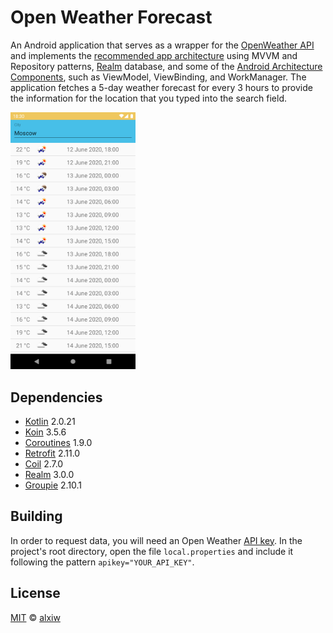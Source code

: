 # Open Weather Forecast

An Android application that serves as a wrapper for the [OpenWeather API](https://openweathermap.org/api) and implements the [recommended app architecture](https://developer.android.com/jetpack/guide#recommended-app-arch) using MVVM and Repository patterns, [Realm](https://realm.io/) database, and some of the [Android Architecture Components](https://github.com/android/architecture-components-samples), such as ViewModel, ViewBinding, and WorkManager. The application fetches a 5-day weather forecast for every 3 hours to provide the information for the location that you typed into the search field.

<img src="img/sample.png" alt="drawing" width="200"/>

## Dependencies

* [Kotlin](https://github.com/JetBrains/kotlin) 2.0.21
* [Koin](https://github.com/InsertKoinIO/koin) 3.5.6
* [Coroutines](https://github.com/Kotlin/kotlinx.coroutines) 1.9.0
* [Retrofit](https://github.com/square/retrofit) 2.11.0
* [Coil](https://github.com/coil-kt/coil) 2.7.0
* [Realm](https://github.com/realm/realm-kotlin) 3.0.0
* [Groupie](https://github.com/lisawray/groupie) 2.10.1

## Building

In order to request data, you will need an Open Weather [API key](https://home.openweathermap.org/api_keys). In the project's root directory, open the file `local.properties` and include it following the pattern `apikey="YOUR_API_KEY"`.

## License

[MIT](LICENSE) © [alxiw](https://github.com/alxiw)

